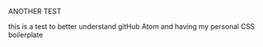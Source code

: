 ANOTHER TEST

this is a test to
better understand gitHub Atom and having my personal CSS boilerplate

